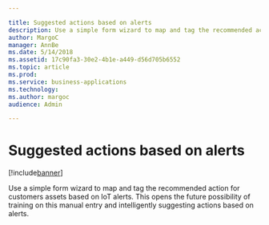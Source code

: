 ```yaml
---

title: Suggested actions based on alerts
description: Use a simple form wizard to map and tag the recommended action for customers assets based on IoT alerts.
author: MargoC
manager: AnnBe
ms.date: 5/14/2018
ms.assetid: 17c90fa3-30e2-4b1e-a449-d56d705b6552
ms.topic: article
ms.prod: 
ms.service: business-applications
ms.technology: 
ms.author: margoc
audience: Admin

---
```

#  Suggested actions based on alerts


[!include[banner](../../../../includes/banner.md)]

Use a simple form wizard to map and tag the recommended action for customers
assets based on IoT alerts. This opens the future possibility of training on
this manual entry and intelligently suggesting actions based on alerts.
